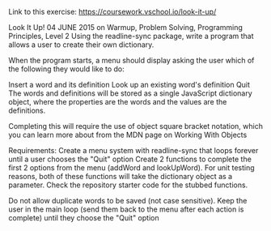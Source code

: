 Link to this exercise:
https://coursework.vschool.io/look-it-up/

Look It Up!
04 JUNE 2015 on Warmup, Problem Solving, Programming Principles, Level 2
Using the readline-sync package, write a program that allows a user to create their own dictionary.

When the program starts, a menu should display asking the user which of the following they would like to do:

Insert a word and its definition
Look up an existing word's definition
Quit
The words and definitions will be stored as a single JavaScript dictionary object, where the properties are the words and the values are the definitions.

Completing this will require the use of object square bracket notation, which you can learn more about from the MDN page on Working With Objects

Requirements:
Create a menu system with readline-sync that loops forever until a user chooses the "Quit" option
Create 2 functions to complete the first 2 options from the menu (addWord and lookUpWord).
For unit testing reasons, both of these functions will take the dictionary object as a parameter. Check the repository starter code for the stubbed functions.

Do not allow duplicate words to be saved (not case sensitive).
Keep the user in the main loop (send them back to the menu after each action is complete) until they choose the "Quit" option